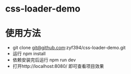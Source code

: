 # css-loader-demo

# 使用方法
- git clone git@github.com:zyf394/css-loader-demo.git
- 运行 npm install
- 依赖安装完后运行 npm run dev
- 打开http://localhost:8080/ 即可查看项目效果